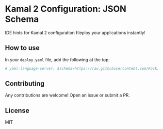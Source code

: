 # Kamal 2 Configuration: JSON Schema

IDE hints for Kamal 2 configuration fileploy your applications instantly!


## How to use

In your `deploy.yaml` file, add the following at the top:

```yaml
# yaml-language-server: $schema=https://raw.githubusercontent.com/RockieStar-Inc/kamal-json-schema/refs/heads/main/schema.json
```

## Contributing

Any contributions are welcome! Open an issue or submit a PR.

## License

MIT

